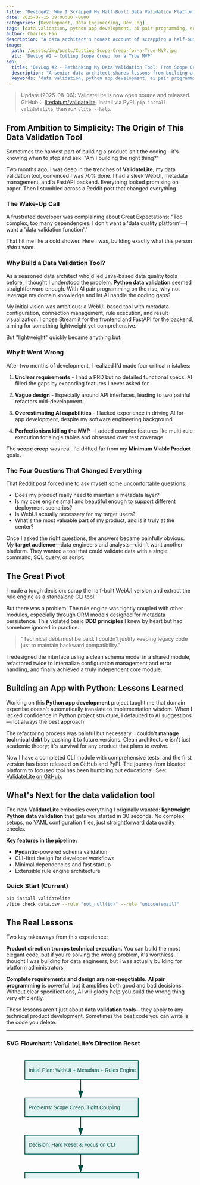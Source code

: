 ```yaml
---
title: "DevLog#2: Why I Scrapped My Half-Built Data Validation Platform"
date: 2025-07-15 09:00:00 +0800
categories: [Development, Data Engineering, Dev Log]
tags: [data validation, python app development, ai pair programming, scope creep, technical debt, mvp design, pydantic]
author: Charles Fan
description: "A data architect's honest account of scrapping a half-built data validation platform to build what users actually want: a lightweight Python CLI tool."
image:
  path: /assets/img/posts/Cutting-Scope-Creep-for-a-True-MVP.jpg
  alt: "DevLog #2 – Cutting Scope Creep for a True MVP"
seo:
  title: "DevLog #2 - Rethinking My Data Validation Tool: From Scope Creep to a True MVP"
  description: "A senior data architect shares lessons from building a lightweight Python data validation tool. Discover how scope creep and technical debt reshaped his MVP."
  keywords: "data validation, python app development, ai pair programming, scope creep, technical debt, mvp design, pydantic"
---
```


> Update (2025-08-06): ValidateLite is now open source and released. GitHub： [litedatum/validatelite](https://github.com/litedatum/validatelite). Install via PyPI: `pip install validatelite`, then run `vlite --help`.

## From Ambition to Simplicity: The Origin of This Data Validation Tool

Sometimes the hardest part of building a product isn't the coding—it's knowing when to stop and ask: "Am I building the right thing?"

Two months ago, I was deep in the trenches of **ValidateLite**, my data validation tool, convinced I was 70% done. I had a sleek WebUI, metadata management, and a FastAPI backend. Everything looked promising on paper. Then I stumbled across a Reddit post that changed everything.

### The Wake-Up Call

A frustrated developer was complaining about Great Expectations: "Too complex, too many dependencies. I don't want a 'data quality platform'—I want a 'data validation function'."

That hit me like a cold shower. Here I was, building exactly what this person *didn't* want.

### Why Build a Data Validation Tool?

As a seasoned data architect who'd led Java-based data quality tools before, I thought I understood the problem. **Python data validation** seemed straightforward enough. With AI pair programming on the rise, why not leverage my domain knowledge and let AI handle the coding gaps?

My initial vision was ambitious: a WebUI-based tool with metadata configuration, connection management, rule execution, and result visualization. I chose Streamlit for the frontend and FastAPI for the backend, aiming for something lightweight yet comprehensive.

But "lightweight" quickly became anything but.

### Why It Went Wrong

After two months of development, I realized I'd made four critical mistakes:

1. **Unclear requirements** - I had a PRD but no detailed functional specs. AI filled the gaps by expanding features I never asked for.

2. **Vague design** - Especially around API interfaces, leading to two painful refactors mid-development.

3. **Overestimating AI capabilities** - I lacked experience in driving AI for app development, despite my software engineering background.

4. **Perfectionism killing the MVP** - I added complex features like multi-rule execution for single tables and obsessed over test coverage.

The **scope creep** was real. I'd drifted far from my **Minimum Viable Product** goals.

### The Four Questions That Changed Everything

That Reddit post forced me to ask myself some uncomfortable questions:

- Does my product really need to maintain a metadata layer?
- Is my core engine small and beautiful enough to support different deployment scenarios?
- Is WebUI actually necessary for my target users?
- What's the most valuable part of my product, and is it truly at the center?

Once I asked the right questions, the answers became painfully obvious. My **target audience**—data engineers and analysts—didn't want another platform. They wanted a tool that could validate data with a single command, SQL query, or script.

## The Great Pivot

I made a tough decision: scrap the half-built WebUI version and extract the rule engine as a standalone CLI tool.

But there was a problem. The rule engine was tightly coupled with other modules, especially through ORM models designed for metadata persistence. This violated basic **DDD principles** I knew by heart but had somehow ignored in practice.

> "Technical debt must be paid. I couldn't justify keeping legacy code just to maintain backward compatibility."

I redesigned the interface using a clean schema model in a shared module, refactored twice to internalize configuration management and error handling, and finally achieved a truly independent core module.

## Building an App with Python: Lessons Learned

Working on this **Python app development** project taught me that domain expertise doesn't automatically translate to implementation wisdom. When I lacked confidence in Python project structure, I defaulted to AI suggestions—not always the best approach.

The refactoring process was painful but necessary. I couldn't **manage technical debt** by pushing it to future versions. Clean architecture isn't just academic theory; it's survival for any product that plans to evolve.

Now I have a completed CLI module with comprehensive tests, and the first version has been released on GitHub and PyPI. The journey from bloated platform to focused tool has been humbling but educational. See: [ValidateLite on GitHub](https://github.com/litedatum/validatelite).

## What's Next for the data validation tool

The new **ValidateLite** embodies everything I originally wanted: **lightweight Python data validation** that gets you started in 30 seconds. No complex setups, no YAML configuration files, just straightforward data quality checks.

**Key features in the pipeline:**
- **Pydantic**-powered schema validation
- CLI-first design for developer workflows  
- Minimal dependencies and fast startup
- Extensible rule engine architecture

### Quick Start (Current)

```bash
pip install validatelite
vlite check data.csv --rule "not_null(id)" --rule "unique(email)"
```

## The Real Lessons

Two key takeaways from this experience:

**Product direction trumps technical execution.** You can build the most elegant code, but if you're solving the wrong problem, it's worthless. I thought I was building for data engineers, but I was actually building for platform administrators.

**Complete requirements and design are non-negotiable.** **AI pair programming** is powerful, but it amplifies both good and bad decisions. Without clear specifications, AI will gladly help you build the wrong thing very efficiently.

These lessons aren't just about **data validation tools**—they apply to any technical product development. Sometimes the best code you can write is the code you delete.

---

###  SVG Flowchart: ValidateLite’s Direction Reset

<svg width="600" height="400" xmlns="http://www.w3.org/2000/svg">
  <style>
    .box { fill: #e0f2f1; stroke: #00695c; stroke-width: 2; }
    .text { font-family: Arial, sans-serif; font-size: 14px; fill: #004d40; }
    .arrow { stroke: #004d40; stroke-width: 2; fill: none; marker-end: url(#arrowhead); }
  </style>
  <defs>
    <marker id="arrowhead" markerWidth="10" markerHeight="7"
            refX="10" refY="3.5" orient="auto">
      <polygon points="0 0, 10 3.5, 0 7" fill="#004d40" />
    </marker>
  </defs>

  <rect x="50" y="20" width="305" height="50" class="box" />
  <text x="60" y="50" class="text">Initial Plan: WebUI + Metadata + Rules Engine</text>

  <line x1="200" y1="70" x2="200" y2="120" class="arrow" />
  <rect x="50" y="120" width="305" height="50" class="box" />
  <text x="60" y="150" class="text">Problems: Scope Creep, Tight Coupling</text>

  <line x1="200" y1="170" x2="200" y2="220" class="arrow" />
  <rect x="50" y="220" width="305" height="50" class="box" />
  <text x="60" y="250" class="text">Decision: Hard Reset & Focus on CLI</text>

  <line x1="200" y1="270" x2="200" y2="320" class="arrow" />
  <rect x="50" y="320" width="305" height="50" class="box" />
  <text x="60" y="350" class="text">Current: Lightweight, Testable Core</text>
</svg>

